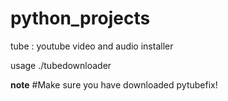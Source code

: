 # python_projects

tube : youtube video and audio installer

usage ./tubedownloader <URL>

**note**
#Make sure you have downloaded pytubefix!
